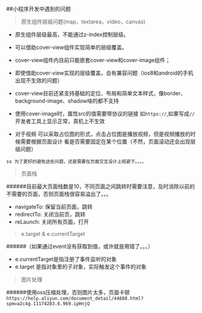 ##小程序开发中遇到的问题

> 原生组件层级问题(map，textarea，video，canvas)

* 原生组件层级最高，不能通过z-index控制层级。

* 可以借助cover-view组件实现简单的层级覆盖。

* cover-view组件内目前只能嵌套cover-view和cover-image组件；

* 即使借助cover-view实现的层级覆盖，会有兼容问题（ios8和android的手机出现不生效的问题）

* cover-view目前还紧支持基础的定位、布局和简单文本样式，像border、background-image、shadow啥的都不支持

* 使用cover-image时，属性src的值需要带协议的链接 如`https://`,如果写成`//` 开发者工具上显示正常，真机上不生效

* 对于视频 可以采取占位图的形式，点击占位图是播放视频，但是视频播放的时候需要根据页面设计 看是否需要固定在某个位置（不然，页面滚动还会出现层级问题）

 `so 为了更好的避免这些问题，还是需要在页面交互设计上规避下。。。。`

> 页面栈

######目前最大页面栈数是10，不同页面之间跳转时需要注意，及时消除以前的不需要的页面，否则页面栈很容易溢出了。。。
 * navigateTo: 保留当前页面，跳转
 * redirectTo: 关闭当前页，跳转
 * reLaunch: 关闭所有页面，打开
 
> e.target & e.currentTarget

######（如果通过event没有获取到值，或许就是用错了。。。）

* e.currentTarget是指注册了事件监听的对象
* e.target 是指对象里的子对象，实际触发这个事件的对象

> 图片处理

######使用oss压缩处理，否则图片太多，页面卡顿
`https://help.aliyun.com/document_detail/44688.html?spm=a2c4g.11174283.6.969.ipHnjQ`

 
